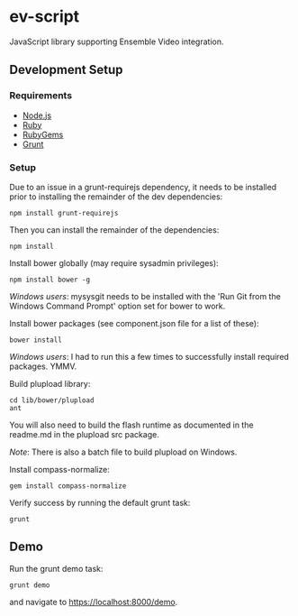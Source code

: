 ev-script
=========

JavaScript library supporting Ensemble Video integration.

## Development Setup

### Requirements

* [Node.js](http://nodejs.org/)
* [Ruby](http://www.ruby-lang.org/en/)
* [RubyGems](http://rubygems.org/)
* [Grunt](http://gruntjs.com/)

### Setup

Due to an issue in a grunt-requirejs dependency, it needs to be installed prior
to installing the remainder of the dev dependencies:

    npm install grunt-requirejs

Then you can install the remainder of the dependencies:

    npm install

Install bower globally (may require sysadmin privileges):

    npm install bower -g

_Windows users_: mysysgit needs to be installed with the 'Run Git from the
Windows Command Prompt' option set for bower to work.

Install bower packages (see component.json file for a list of these):

    bower install

_Windows users_: I had to run this a few times to successfully install required
packages.  YMMV.

Build plupload library:

    cd lib/bower/plupload
    ant

You will also need to build the flash runtime as documented in the readme.md in
the plupload src package.

_Note_: There is also a batch file to build plupload on Windows.

Install compass-normalize:

    gem install compass-normalize

Verify success by running the default grunt task:

    grunt

## Demo

Run the grunt demo task:

    grunt demo

and navigate to [https://localhost:8000/demo](https://localhost:8000/demo).
